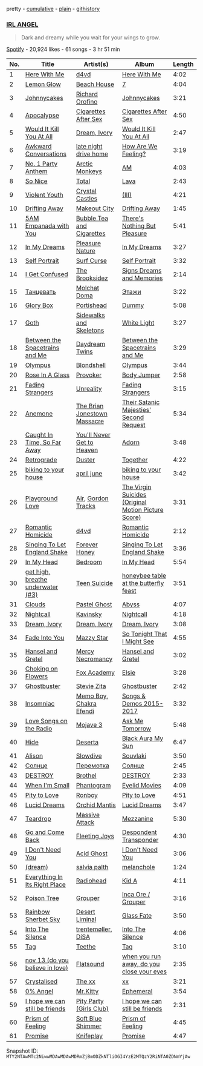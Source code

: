 pretty - [cumulative](/playlists/cumulative/37i9dQZF1DX7Ocjwy96xTX.md) - [plain](/playlists/plain/37i9dQZF1DX7Ocjwy96xTX) - [githistory](https://github.githistory.xyz/mackorone/spotify-playlist-archive/blob/main/playlists/plain/37i9dQZF1DX7Ocjwy96xTX)

### [IRL ANGEL ](https://open.spotify.com/playlist/37i9dQZF1DX7Ocjwy96xTX)

> Dark and dreamy while you wait for your wings to grow.

[Spotify](https://open.spotify.com/user/spotify) - 20,924 likes - 61 songs - 3 hr 51 min

| No. | Title | Artist(s) | Album | Length |
|---|---|---|---|---|
| 1 | [Here With Me](https://open.spotify.com/track/4U4h7WNNyvhpdaDgHSdD4j) | [d4vd](https://open.spotify.com/artist/5y8tKLUfMvliMe8IKamR32) | [Here With Me](https://open.spotify.com/album/1HPTbRqv30KYao7mpuZ6dm) | 4:02 |
| 2 | [Lemon Glow](https://open.spotify.com/track/6NLRMu1qF1kJQnntDNWDmy) | [Beach House](https://open.spotify.com/artist/56ZTgzPBDge0OvCGgMO3OY) | [7](https://open.spotify.com/album/1zN85Ep8w2JORfCe0RHLDP) | 4:04 |
| 3 | [Johnnycakes](https://open.spotify.com/track/3iiKcF4SmMeptG3pfF34Nt) | [Richard Orofino](https://open.spotify.com/artist/3xXUZ2bPGudLudm2eBE7I0) | [Johnnycakes](https://open.spotify.com/album/01GAEAfWSU3WckK5S3SbRH) | 3:21 |
| 4 | [Apocalypse](https://open.spotify.com/track/3AVrVz5rK8Hrqo9YGiVGN5) | [Cigarettes After Sex](https://open.spotify.com/artist/1QAJqy2dA3ihHBFIHRphZj) | [Cigarettes After Sex](https://open.spotify.com/album/5bP82ZIls6rzhpf5Qu6AzC) | 4:50 |
| 5 | [Would It Kill You At All](https://open.spotify.com/track/1LOIGR5G6y2lqDpNQDdppm) | [Dream, Ivory](https://open.spotify.com/artist/0qZyvjwZauLmrobrpJmvib) | [Would It Kill You At All](https://open.spotify.com/album/169zbd4B9wyNVMcknh3zcC) | 2:47 |
| 6 | [Awkward Conversations](https://open.spotify.com/track/3AJuNljAt1IdmdRtFYslQj) | [late night drive home](https://open.spotify.com/artist/1muzcpVFKmKSrT7rVNAwBB) | [How Are We Feeling?](https://open.spotify.com/album/3LzxhOvnQT1JnoFnntRK03) | 3:19 |
| 7 | [No\. 1 Party Anthem](https://open.spotify.com/track/5TTGoX70AFrTvuEtqHK37S) | [Arctic Monkeys](https://open.spotify.com/artist/7Ln80lUS6He07XvHI8qqHH) | [AM](https://open.spotify.com/album/78bpIziExqiI9qztvNFlQu) | 4:03 |
| 8 | [So Nice](https://open.spotify.com/track/2CUezCxDV2BTpyiRSXqeau) | [Total](https://open.spotify.com/artist/1oprjfdpOCEGVwpSRr2XDH) | [Lava](https://open.spotify.com/album/1Z7KqmX9z5qsEnCAVkvMFU) | 2:43 |
| 9 | [Violent Youth](https://open.spotify.com/track/67cdrrKC32SfLTcYMPDfcK) | [Crystal Castles](https://open.spotify.com/artist/7K3zpFXBvPcvzhj7zlGJdO) | [\(III\)](https://open.spotify.com/album/1NIfkZIYVAO6vnfmFOilHc) | 4:21 |
| 10 | [Drifting Away](https://open.spotify.com/track/2pd9iAJGxExQnAWfWEl9fW) | [Makeout City](https://open.spotify.com/artist/5iWTuauN00s391MeG58Idu) | [Drifting Away](https://open.spotify.com/album/0mee2i5MP9DiaxUpDSLU6N) | 1:45 |
| 11 | [5AM Empanada with You](https://open.spotify.com/track/5zotLA21Q8MnILdUxBEPRM) | [Bubble Tea and Cigarettes](https://open.spotify.com/artist/2UMeX51X1prCFgi51RHo9P) | [There's Nothing But Pleasure](https://open.spotify.com/album/4tP6s2K0QHvzuC960rQ1Dc) | 5:41 |
| 12 | [In My Dreams](https://open.spotify.com/track/5cyI9Gh69DQ00AhB7NQ8EU) | [Pleasure Nature](https://open.spotify.com/artist/3ZGM51bHuk90ka2P14mrzQ) | [In My Dreams](https://open.spotify.com/album/5T85Km8fTrr29MTvRGJ0yt) | 3:27 |
| 13 | [Self Portrait](https://open.spotify.com/track/5IssEtH38Bs8vpGOoVnLlh) | [Surf Curse](https://open.spotify.com/artist/1gl0S9pS0Zw0qfa14rDD3D) | [Self Portrait](https://open.spotify.com/album/4sgqq74AvRlNIbc8baLcV2) | 3:32 |
| 14 | [I Get Confused](https://open.spotify.com/track/4SbAeYSD7Fj2rL23sl8m1T) | [The Brooksidez](https://open.spotify.com/artist/3eU81ipH6PM8mWeywCS173) | [Signs Dreams and Memories](https://open.spotify.com/album/51wEqTdb3qnzEbpPNqCXAM) | 2:14 |
| 15 | [Танцевать](https://open.spotify.com/track/782VcXkRqyevFaJlcoIIEz) | [Molchat Doma](https://open.spotify.com/artist/1nVq0hKIVReeaiB3xJgKf0) | [Этажи](https://open.spotify.com/album/1FHREwXgTQvqiG8q5KlRzc) | 3:22 |
| 16 | [Glory Box](https://open.spotify.com/track/3Ty7OTBNSigGEpeW2PqcsC) | [Portishead](https://open.spotify.com/artist/6liAMWkVf5LH7YR9yfFy1Y) | [Dummy](https://open.spotify.com/album/3539EbNgIdEDGBKkUf4wno) | 5:08 |
| 17 | [Goth](https://open.spotify.com/track/0uMZbmAAgOhdMrv25iPEH6) | [Sidewalks and Skeletons](https://open.spotify.com/artist/48nHO1cuTbpx4ELhChsxX1) | [White Light](https://open.spotify.com/album/0Iq6APTGuGPe875jV0rIw2) | 3:27 |
| 18 | [Between the Spacetrains and Me](https://open.spotify.com/track/5hDiiAJuIbObgDKehuIY2k) | [Daydream Twins](https://open.spotify.com/artist/0qiwAEM4qq3FsocTUgAK0O) | [Between the Spacetrains and Me](https://open.spotify.com/album/6FZzlMXiWm4YL31nZ9DRCy) | 3:29 |
| 19 | [Olympus](https://open.spotify.com/track/4yTFuPeN2UHzboAyUhgqIk) | [Blondshell](https://open.spotify.com/artist/7qrEXiLLnWkkYHhadZ1Oij) | [Olympus](https://open.spotify.com/album/7pTDGUWMPGL6Z62Prx4jZ4) | 3:44 |
| 20 | [Rose In A Glass](https://open.spotify.com/track/0oACcecqRIuP0vi2wvBq5o) | [Provoker](https://open.spotify.com/artist/62s5q1tm3UAcRnbGY9CCI9) | [Body Jumper](https://open.spotify.com/album/34wILh42l9lFTepPd128Jg) | 2:58 |
| 21 | [Fading Strangers](https://open.spotify.com/track/2XF1JdrtOorRbxw02e3tFI) | [Unreality](https://open.spotify.com/artist/18LV0HPxHANRVU6z3L7xKs) | [Fading Strangers](https://open.spotify.com/album/287xZvqs6sT1Sme8GnVkaf) | 3:15 |
| 22 | [Anemone](https://open.spotify.com/track/70WSr32oW4jC1na5I0j0D6) | [The Brian Jonestown Massacre](https://open.spotify.com/artist/30uiS1n3uIGXJEYFR1GVDy) | [Their Satanic Majesties' Second Request](https://open.spotify.com/album/4kXc4XcGYOpHpXRlWq1RFi) | 5:34 |
| 23 | [Caught In Time, So Far Away](https://open.spotify.com/track/1dj44gqRjWmPtoj495glKe) | [You'll Never Get to Heaven](https://open.spotify.com/artist/1tHzhv6nGl2i5ZaSSFiwK7) | [Adorn](https://open.spotify.com/album/47TWRNJhxMuIBOOc9RJ5LQ) | 3:48 |
| 24 | [Retrograde](https://open.spotify.com/track/5xtxFwaiVq9TQjUQISR9FW) | [Duster](https://open.spotify.com/artist/5AyEXCtu3xnnsTGCo4RVZh) | [Together](https://open.spotify.com/album/428iId26KsW5U3fhyC7S3W) | 4:22 |
| 25 | [biking to your house](https://open.spotify.com/track/1RgONUxcu6VC4ukbhgS6Nx) | [april june](https://open.spotify.com/artist/4WreACyfQITcXGx86xxYkG) | [biking to your house](https://open.spotify.com/album/3hXJwZ60kLymEBGkWedUOO) | 3:42 |
| 26 | [Playground Love](https://open.spotify.com/track/052z2UsE2wPrHsBJ9tly0g) | [Air](https://open.spotify.com/artist/1P6U1dCeHxPui5pIrGmndZ), [Gordon Tracks](https://open.spotify.com/artist/4DWl8U58uYeeTtlvbrLEY6) | [The Virgin Suicides \(Original Motion Picture Score\)](https://open.spotify.com/album/2E1q8eohZZ1BUQ7Bq5WUIY) | 3:31 |
| 27 | [Romantic Homicide](https://open.spotify.com/track/1xK59OXxi2TAAAbmZK0kBL) | [d4vd](https://open.spotify.com/artist/5y8tKLUfMvliMe8IKamR32) | [Romantic Homicide](https://open.spotify.com/album/4B3FsNFguOEJ4TWEsct83B) | 2:12 |
| 28 | [Singing To Let England Shake](https://open.spotify.com/track/4WgPnx0VIchYHqhIBK6I7y) | [Forever Honey](https://open.spotify.com/artist/4Cb3ba0NtoWqbwygQNCyjN) | [Singing To Let England Shake](https://open.spotify.com/album/6XvASASymN1EvsH5J3i4G9) | 3:36 |
| 29 | [In My Head](https://open.spotify.com/track/5vwXQUwkpmnkJrfv69L6Mp) | [Bedroom](https://open.spotify.com/artist/7COP1HCvVq1cIpZcLQYoNe) | [In My Head](https://open.spotify.com/album/3okCOhHlfrEPaHZIIUo04l) | 5:54 |
| 30 | [get high, breathe underwater \(\#3\)](https://open.spotify.com/track/7wmtiUjDliyuM6dA2OSAnZ) | [Teen Suicide](https://open.spotify.com/artist/2cAvReLDmjFQtCJFDJbHBU) | [honeybee table at the butterfly feast](https://open.spotify.com/album/7240kGNKtkhUSkYy9MPrRB) | 3:51 |
| 31 | [Clouds](https://open.spotify.com/track/5fr0ocIee7TpDCRWaK0002) | [Pastel Ghost](https://open.spotify.com/artist/06O23tLg0or676h8EEzH7W) | [Abyss](https://open.spotify.com/album/0RItfbXPf5eDzwdsgK9rKV) | 4:07 |
| 32 | [Nightcall](https://open.spotify.com/track/0U0ldCRmgCqhVvD6ksG63j) | [Kavinsky](https://open.spotify.com/artist/0UF7XLthtbSF2Eur7559oV) | [Nightcall](https://open.spotify.com/album/07nBld9enf1PyRysZAVSqJ) | 4:18 |
| 33 | [Dream, Ivory](https://open.spotify.com/track/3QX3hxUM76cNIwzC1gj8vF) | [Dream, Ivory](https://open.spotify.com/artist/0qZyvjwZauLmrobrpJmvib) | [Dream, Ivory](https://open.spotify.com/album/5j8NY7Vv3mJbbjOjHImyQY) | 3:08 |
| 34 | [Fade Into You](https://open.spotify.com/track/1LzNfuep1bnAUR9skqdHCK) | [Mazzy Star](https://open.spotify.com/artist/37w38cCSGgKLdayTRjna4W) | [So Tonight That I Might See](https://open.spotify.com/album/5K18gTgac0q6Jma5HkV1vA) | 4:55 |
| 35 | [Hansel and Gretel](https://open.spotify.com/track/3HZOIXH7nPZiAQoZleksYC) | [Mercy Necromancy](https://open.spotify.com/artist/0LdEFRiFrm1kVJhGgAqL8d) | [Hansel and Gretel](https://open.spotify.com/album/0fQgAIvqLHiLpVIqGUl62Z) | 3:02 |
| 36 | [Choking on Flowers](https://open.spotify.com/track/6hzEumHWNUVB0VWobDBT6x) | [Fox Academy](https://open.spotify.com/artist/0JqRJZzARcjmH60HwUenow) | [Elsie](https://open.spotify.com/album/71qhgLjIfS9Ayn3986N64X) | 3:28 |
| 37 | [Ghostbuster](https://open.spotify.com/track/0D9CLVWQHoMcaghl8baO8A) | [Stevie Zita](https://open.spotify.com/artist/799k56wbyqhZaDazBF8bNY) | [Ghostbuster](https://open.spotify.com/album/6nNmaGy7205WBLsoVcW1xa) | 2:42 |
| 38 | [Insomniac](https://open.spotify.com/track/62JzTgFcJ4BX07AktKmB1S) | [Memo Boy](https://open.spotify.com/artist/2jwC7uml6QVgLBfx1Hbtek), [Chakra Efendi](https://open.spotify.com/artist/3pFSlKAoVnaEycgIcPDctw) | [Songs & Demos 2015\-2017](https://open.spotify.com/album/4Ei52mFcaEtc4yrQAPGS8w) | 3:32 |
| 39 | [Love Songs on the Radio](https://open.spotify.com/track/3FzK2g50oLcx8vqETwOn07) | [Mojave 3](https://open.spotify.com/artist/4jSYHcSo85heWskYvAULio) | [Ask Me Tomorrow](https://open.spotify.com/album/3fjeFLyo8FY1Appkw4Mrvy) | 5:48 |
| 40 | [Hide](https://open.spotify.com/track/0EST5xuqr25Vxso8Yr4FHd) | [Deserta](https://open.spotify.com/artist/64Fi0ymNIe3Moj4BPOq0NG) | [Black Aura My Sun](https://open.spotify.com/album/0Bf9ofwafClZWZE3wDKVWX) | 6:47 |
| 41 | [Alison](https://open.spotify.com/track/33HRECrmuelZxOpid6XTNX) | [Slowdive](https://open.spotify.com/artist/72X6FHxaShda0XeQw3vbeF) | [Souvlaki](https://open.spotify.com/album/53eHm1f3sFiSzWMaKOl98Z) | 3:50 |
| 42 | [Солнце](https://open.spotify.com/track/5toSuyVcaw3z66bL9TdbXI) | [Перемотка](https://open.spotify.com/artist/3AwNBhYb8tZmJ5m0VIKHp2) | [Солнце](https://open.spotify.com/album/6x4mjTDrcruyATeUM3dwot) | 2:45 |
| 43 | [DESTROY](https://open.spotify.com/track/6NqVy3QFiFFwobVDVY6LcZ) | [Brothel](https://open.spotify.com/artist/3xYvvJ6tjXyJJdEXBs8qf0) | [DESTROY](https://open.spotify.com/album/2jXNKUillnfsGhv1VvU2ze) | 2:33 |
| 44 | [When I'm Small](https://open.spotify.com/track/21nf6u3sQbfViHX7wNZmhK) | [Phantogram](https://open.spotify.com/artist/1l9d7B8W0IHy3LqWsxP2SH) | [Eyelid Movies](https://open.spotify.com/album/5aSsh4n7DFK3ngOCwa6ecp) | 4:09 |
| 45 | [Pity to Love](https://open.spotify.com/track/6lwuZUQaaxT0A3I02DT8Xo) | [Ronboy](https://open.spotify.com/artist/5J92ctx9aRJzNPPzcERnxn) | [Pity to Love](https://open.spotify.com/album/1JFHwLZxsGpKJqyr6vIoIL) | 4:51 |
| 46 | [Lucid Dreams](https://open.spotify.com/track/2ts21ZYW03qgYpJ83huP2D) | [Orchid Mantis](https://open.spotify.com/artist/6Yt4jPVBqhLFQcNM0dSZtq) | [Lucid Dreams](https://open.spotify.com/album/7qx3nol9hH62ES4HtcsIeh) | 3:47 |
| 47 | [Teardrop](https://open.spotify.com/track/67Hna13dNDkZvBpTXRIaOJ) | [Massive Attack](https://open.spotify.com/artist/6FXMGgJwohJLUSr5nVlf9X) | [Mezzanine](https://open.spotify.com/album/49MNmJhZQewjt06rpwp6QR) | 5:30 |
| 48 | [Go and Come Back](https://open.spotify.com/track/2gF3wvkKkkuAXGFzAPUBSa) | [Fleeting Joys](https://open.spotify.com/artist/314EDjJCQdcNfzwefA7daH) | [Despondent Transponder](https://open.spotify.com/album/3Crg8b3vGdMBH6a7rGBtN9) | 4:30 |
| 49 | [I Don't Need You](https://open.spotify.com/track/7IWdKDoQ3QNaF790h3skyc) | [Acid Ghost](https://open.spotify.com/artist/3DxAikzv8719U68yCVRELD) | [I Don't Need You](https://open.spotify.com/album/2Wl1F5cEimia3CrJO7Jsrm) | 3:06 |
| 50 | [\(dream\)](https://open.spotify.com/track/39iczvfNkZstM8KY8dNDFC) | [salvia palth](https://open.spotify.com/artist/0pg0Zm8FsGAYy5kdHuBnSo) | [melanchole](https://open.spotify.com/album/23KJrzHF1IBfjzpRgTtaJx) | 1:24 |
| 51 | [Everything In Its Right Place](https://open.spotify.com/track/2kRFrWaLWiKq48YYVdGcm8) | [Radiohead](https://open.spotify.com/artist/4Z8W4fKeB5YxbusRsdQVPb) | [Kid A](https://open.spotify.com/album/6GjwtEZcfenmOf6l18N7T7) | 4:11 |
| 52 | [Poison Tree](https://open.spotify.com/track/6Q5uDNuuFYa8ToL3CCoHPC) | [Grouper](https://open.spotify.com/artist/31uyAcnY0kjjKKIQZMKX4i) | [Inca Ore / Grouper](https://open.spotify.com/album/2oztVYt7jDJBTysn00vM6E) | 3:16 |
| 53 | [Rainbow Sherbet Sky](https://open.spotify.com/track/27MW7GlTV8bFkdkmpJuF62) | [Desert Liminal](https://open.spotify.com/artist/024XJhAI3OvNIXKazprYuf) | [Glass Fate](https://open.spotify.com/album/5L6S8RsshAyAeJCOliIuCb) | 3:50 |
| 54 | [Into The Silence](https://open.spotify.com/track/3yW8BYCknGSObrjaaDfn1Z) | [trentemøller](https://open.spotify.com/artist/4O71i7ke5iIBX6RNSFoZbS), [DíSA](https://open.spotify.com/artist/4cAOGeZj3uwNHB1QR5HURM) | [Into The Silence](https://open.spotify.com/album/4eSo2H0pWwYbWQvWk92UZ0) | 4:06 |
| 55 | [Tag](https://open.spotify.com/track/0LrVtzdvd2ojEuFMUURlA1) | [Teethe](https://open.spotify.com/artist/3K2gErmF9xLdo6dqOj1VbI) | [Tag](https://open.spotify.com/album/66ULdjZjnE8Dbq6XBLzPt0) | 3:10 |
| 56 | [nov 13 \(do you believe in love\)](https://open.spotify.com/track/0ntRu9zALw81RsJ1gL8VqQ) | [Flatsound](https://open.spotify.com/artist/4ze1UwMqtSlhTgnyk8LrW3) | [when you run away, do you close your eyes](https://open.spotify.com/album/2KBkwYcHVmeEN5PdGbBsFU) | 2:35 |
| 57 | [Crystalised](https://open.spotify.com/track/33R3swWziWYmnDYvZqcZVS) | [The xx](https://open.spotify.com/artist/3iOvXCl6edW5Um0fXEBRXy) | [xx](https://open.spotify.com/album/6tzQKMilI02kn1lzLklDI8) | 3:21 |
| 58 | [0% Angel](https://open.spotify.com/track/0l2Ob0zMIQ21gJn642HyQ1) | [Mr.Kitty](https://open.spotify.com/artist/0pWwt5vGNzezEhfAcc420Y) | [Ephemeral](https://open.spotify.com/album/4aJdRGvDt8BAU8Po8Sr3dg) | 3:54 |
| 59 | [I hope we can still be friends](https://open.spotify.com/track/2Fp2eFJSDMZCZ3Pc9OINmp) | [Pity Party \(Girls Club\)](https://open.spotify.com/artist/5J3QKfJDFyjR3Q2qRcRaIU) | [I hope we can still be friends](https://open.spotify.com/album/2DFYfHxIagpHC6SrZ596qo) | 2:31 |
| 60 | [Prism of Feeling](https://open.spotify.com/track/4skeJN6yWo5wSRgPjRNFUp) | [Soft Blue Shimmer](https://open.spotify.com/artist/5ZclZsMoBdRY9MJw6l47Fx) | [Prism of Feeling](https://open.spotify.com/album/50C6PlqgTU8iZpbzowiCCc) | 4:45 |
| 61 | [Promise](https://open.spotify.com/track/0ZAtjrHxLKio4iq3X1uz2M) | [Knifeplay](https://open.spotify.com/artist/7oT0M95uIX2aJGN4we092i) | [Promise](https://open.spotify.com/album/5Rz73oELdSL11MPc8Q5sqD) | 4:47 |

Snapshot ID: `MTY2NTAwMTc2NiwwMDAwMDAwMDRmZjBmODZkNTliOGI4YzE2MTQzY2RiNTA0ZDNmYjAw`
